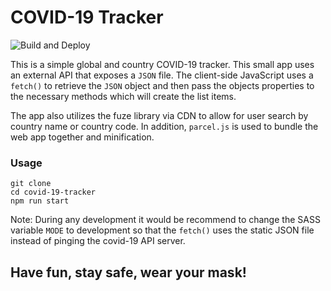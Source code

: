 # COVID-19 Tracker

![Build and Deploy](https://github.com/krabfish/covid-19-tracker/workflows/Build%20and%20Deploy/badge.svg)

This is a simple global and country COVID-19 tracker. This small app uses an external API that exposes a `JSON` file. The
client-side JavaScript uses a `fetch()` to retrieve the `JSON` object and then pass the objects properties to the necessary
methods which will create the list items.

The app also utilizes the fuze library via CDN to allow for user search by country name or country code. In addition,
`parcel.js` is used to bundle the web app together and minification.


### Usage
```
git clone
cd covid-19-tracker
npm run start
```

Note: During any development it would be recommend to change the SASS variable `MODE` to development so that the `fetch()` 
uses the static JSON file instead of pinging the covid-19 API server.


## Have fun, stay safe, wear your mask!
